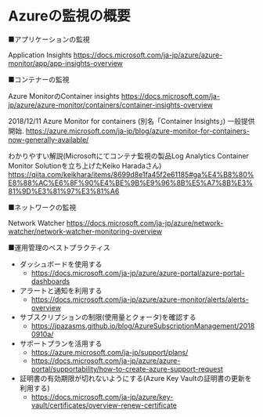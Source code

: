 # Azureの監視の概要

■アプリケーションの監視

Application Insights
https://docs.microsoft.com/ja-jp/azure/azure-monitor/app/app-insights-overview

■コンテナーの監視

Azure MonitorのContainer insights
https://docs.microsoft.com/ja-jp/azure/azure-monitor/containers/container-insights-overview

2018/12/11 Azure Monitor for containers (別名「Container Insights」) 一般提供開始.
https://azure.microsoft.com/ja-jp/blog/azure-monitor-for-containers-now-generally-available/

わかりやすい解説(Microsoftにてコンテナ監視の製品Log Analytics Container Monitor Solutionを立ち上げたKeiko Haradaさん)
https://qiita.com/keikhara/items/8699d8e1fa45f2e61185#ga%E4%B8%80%E8%88%AC%E6%8F%90%E4%BE%9B%E9%96%8B%E5%A7%8B%E3%81%9D%E3%81%97%E3%81%A6

■ネットワークの監視

Network Watcher
https://docs.microsoft.com/ja-jp/azure/network-watcher/network-watcher-monitoring-overview

■運用管理のベストプラクティス

- ダッシュボードを使用する
  - https://docs.microsoft.com/ja-jp/azure/azure-portal/azure-portal-dashboards
- アラートと通知を利用する
  - https://docs.microsoft.com/ja-jp/azure/azure-monitor/alerts/alerts-overview
- サブスクリプションの制限(使用量とクォータ)を確認する
  - https://jpazasms.github.io/blog/AzureSubscriptionManagement/20180910a/
- サポートプランを活用する
  - https://azure.microsoft.com/ja-jp/support/plans/
  - https://docs.microsoft.com/ja-jp/azure/azure-portal/supportability/how-to-create-azure-support-request
- 証明書の有効期限が切れないようにする(Azure Key Vaultの証明書の更新を利用する)
  - https://docs.microsoft.com/ja-jp/azure/key-vault/certificates/overview-renew-certificate
